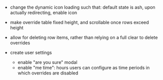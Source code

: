 - change the dynamic icon loading such that: default state is ash, upon actually redirecting, enable icon

- make override table fixed height, and scrollable once rows exceed height

- allow for deleting row items, rather than relying on a full clear to delete overrides

- create user settings
  - enable "are you sure" modal
  - enable "me time": hours users can configure as time periods in which overrides are disabled
